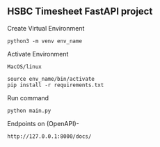 
## HSBC Timesheet FastAPI project

Create Virtual Environment
    
    python3 -m venv env_name

Activate Environment
    
    MacOS/linux

    source env_name/bin/activate
    pip install -r requirements.txt

Run command 

    python main.py

Endpoints on (OpenAPI)- 

    http://127.0.0.1:8000/docs/